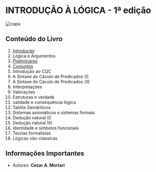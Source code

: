 # INTRODUÇÃO À LÓGICA - 1ª edição

![capa](https://kbimages1-a.akamaihd.net/f667340d-0f3d-4ccb-85b8-9550bb7a579f/353/569/90/False/introducao-a-logica.jpg)

## Conteúdo do Livro

1. [Introdução](https://github.com/Darlley/ExerciciosLivros/tree/master/exatas/introl%C3%B3gica1/capituloum)
1. Lógica e Argumentos
1. [Preliminares](https://github.com/Darlley/ExerciciosLivros/tree/master/exatas/intrológica1/capitulo3)
1. [Conjuntos](https://github.com/Darlley/ExerciciosLivros/tree/master/exatas/intrológica1/capitulo4)
1. Introdução ao CQC
1. A Sintaxe do Cáculo de Predicados (I)
1. A Sintaxe do Cáculo de Predicados (II)
1. Interpretações
1. Valorações
1. Estruturas e verdade
1. validade e consequência lógica
1. Tablôs Semânticos
1. Sistemas axiomáticos e sistemas formais
1. Dedução natural (I)
1. Dedução natural (II)
1. Identidade e símbolos funcionais
1. Teorias formalistas
1. Lógicas não-classicas

## Informações Importantes

- Autores: **Cezar A. Mortari**
